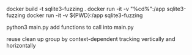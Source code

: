 docker build -t sqlite3-fuzzing .
docker run -it -v "%cd%":/app sqlite3-fuzzing
docker run -it -v ${PWD}:/app sqlite3-fuzzing

python3 main.py
add functions to call into main.py


reuse 
clean up
group by
context-dependent tracking
vertically and horizontally

